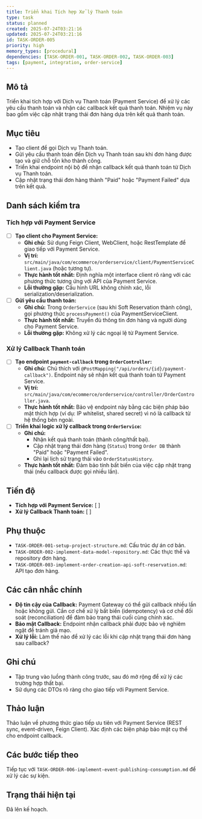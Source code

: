 ```yaml
---
title: Triển khai Tích hợp Xử lý Thanh toán
type: task
status: planned
created: 2025-07-24T03:21:16
updated: 2025-07-24T03:21:16
id: TASK-ORDER-005
priority: high
memory_types: [procedural]
dependencies: [TASK-ORDER-001, TASK-ORDER-002, TASK-ORDER-003]
tags: [payment, integration, order-service]
---
```


## Mô tả

Triển khai tích hợp với Dịch vụ Thanh toán (Payment Service) để xử lý các yêu cầu thanh toán và nhận các callback kết quả thanh toán. Nhiệm vụ này bao gồm việc cập nhật trạng thái đơn hàng dựa trên kết quả thanh toán.

## Mục tiêu

*   Tạo client để gọi Dịch vụ Thanh toán.
*   Gửi yêu cầu thanh toán đến Dịch vụ Thanh toán sau khi đơn hàng được tạo và giữ chỗ tồn kho thành công.
*   Triển khai endpoint nội bộ để nhận callback kết quả thanh toán từ Dịch vụ Thanh toán.
*   Cập nhật trạng thái đơn hàng thành "Paid" hoặc "Payment Failed" dựa trên kết quả.

## Danh sách kiểm tra

### Tích hợp với Payment Service
- [ ] **Tạo client cho Payment Service:**
    - **Ghi chú:** Sử dụng Feign Client, WebClient, hoặc RestTemplate để giao tiếp với Payment Service.
    - **Vị trí:** `src/main/java/com/ecommerce/orderservice/client/PaymentServiceClient.java` (hoặc tương tự).
    - **Thực hành tốt nhất:** Định nghĩa một interface client rõ ràng với các phương thức tương ứng với API của Payment Service.
    - **Lỗi thường gặp:** Cấu hình URL không chính xác, lỗi serialization/deserialization.
- [ ] **Gửi yêu cầu thanh toán:**
    - **Ghi chú:** Trong `OrderService` (sau khi Soft Reservation thành công), gọi phương thức `processPayment()` của PaymentServiceClient.
    - **Thực hành tốt nhất:** Truyền đủ thông tin đơn hàng và người dùng cho Payment Service.
    - **Lỗi thường gặp:** Không xử lý các ngoại lệ từ Payment Service.

### Xử lý Callback Thanh toán
- [ ] **Tạo endpoint `payment-callback` trong `OrderController`:**
    - **Ghi chú:** Chú thích với `@PostMapping("/api/orders/{id}/payment-callback")`. Endpoint này sẽ nhận kết quả thanh toán từ Payment Service.
    - **Vị trí:** `src/main/java/com/ecommerce/orderservice/controller/OrderController.java`.
    - **Thực hành tốt nhất:** Bảo vệ endpoint này bằng các biện pháp bảo mật thích hợp (ví dụ: IP whitelist, shared secret) vì nó là callback từ hệ thống bên ngoài.
- [ ] **Triển khai logic xử lý callback trong `OrderService`:**
    - **Ghi chú:**
        *   Nhận kết quả thanh toán (thành công/thất bại).
        *   Cập nhật trạng thái đơn hàng (`Status`) trong `Order DB` thành "Paid" hoặc "Payment Failed".
        *   Ghi lại lịch sử trạng thái vào `OrderStatusHistory`.
    - **Thực hành tốt nhất:** Đảm bảo tính bất biến của việc cập nhật trạng thái (nếu callback được gọi nhiều lần).

## Tiến độ

*   **Tích hợp với Payment Service:** [ ]
*   **Xử lý Callback Thanh toán:** [ ]

## Phụ thuộc

*   `TASK-ORDER-001-setup-project-structure.md`: Cấu trúc dự án cơ bản.
*   `TASK-ORDER-002-implement-data-model-repository.md`: Các thực thể và repository đơn hàng.
*   `TASK-ORDER-003-implement-order-creation-api-soft-reservation.md`: API tạo đơn hàng.

## Các cân nhắc chính

*   **Độ tin cậy của Callback:** Payment Gateway có thể gửi callback nhiều lần hoặc không gửi. Cần cơ chế xử lý bất biến (idempotency) và cơ chế đối soát (reconciliation) để đảm bảo trạng thái cuối cùng chính xác.
*   **Bảo mật Callback:** Endpoint nhận callback phải được bảo vệ nghiêm ngặt để tránh giả mạo.
*   **Xử lý lỗi:** Làm thế nào để xử lý các lỗi khi cập nhật trạng thái đơn hàng sau callback?

## Ghi chú

*   Tập trung vào luồng thành công trước, sau đó mở rộng để xử lý các trường hợp thất bại.
*   Sử dụng các DTOs rõ ràng cho giao tiếp với Payment Service.

## Thảo luận

Thảo luận về phương thức giao tiếp ưu tiên với Payment Service (REST sync, event-driven, Feign Client). Xác định các biện pháp bảo mật cụ thể cho endpoint callback.

## Các bước tiếp theo

Tiếp tục với `TASK-ORDER-006-implement-event-publishing-consumption.md` để xử lý các sự kiện.

## Trạng thái hiện tại

Đã lên kế hoạch.